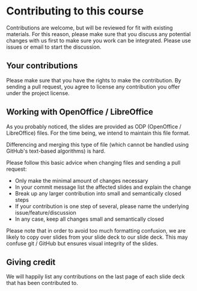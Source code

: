 # Contributing to this course

Contributions are welcome, but will be reviewed for fit with existing materials. For this reason, please make sure that you discuss any potential changes with us first to make sure you work can be integrated. Please use issues or email to start the discussion.

## Your contributions

Please make sure that you have the rights to make the contribution. By sending a pull request, you agree to license any contribution you offer under the project license.

## Working with OpenOffice / LibreOffice

As you probably noticed, the slides are provided as ODP (OpenOffice / LibreOffice) files. For the time being, we intend to maintain this file format.

Differencing and merging this type of file (which cannot be handled using GitHub's text-based algorithms) is hard.

Please follow this basic advice when changing files and sending a pull request:

- Only make the minimal amount of changes necessary
- In your commit message list the affected slides and explain the change
- Break up any larger contribution into small and semantically closed steps
- If your contribution is one step of several, please name the underlying issue/feature/discussion
- In any case, keep all changes small and semantically closed

Please note that in order to avoid too much formatting confusion, we are likely to copy over slides from your slide deck to our slide deck. This may confuse git / GitHub but ensures visual integrity of the slides.

## Giving credit

We will happily list any contributions on the last page of each slide deck that has been contributed to. 
